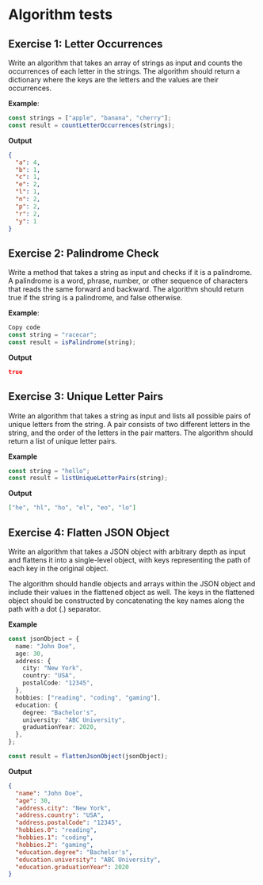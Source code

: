 # Algorithm tests

## Exercise 1: Letter Occurrences

Write an algorithm that takes an array of strings as input and counts the occurrences of each letter in the strings. The algorithm should return a dictionary where the keys are the letters and the values are their occurrences.

**Example**:

```typescript
const strings = ["apple", "banana", "cherry"];
const result = countLetterOccurrences(strings);
```

**Output**

```json
{
  "a": 4,
  "b": 1,
  "c": 1,
  "e": 2,
  "l": 1,
  "n": 2,
  "p": 2,
  "r": 2,
  "y": 1
}
```

## Exercise 2: Palindrome Check

Write a method that takes a string as input and checks if it is a palindrome. A palindrome is a word, phrase, number, or other sequence of characters that reads the same forward and backward. The algorithm should return true if the string is a palindrome, and false otherwise.

**Example**:

```typescript
Copy code
const string = "racecar";
const result = isPalindrome(string);
```

**Output**

```json
true
```

## Exercise 3: Unique Letter Pairs

Write an algorithm that takes a string as input and lists all possible pairs of unique letters from the string. A pair consists of two different letters in the string, and the order of the letters in the pair matters. The algorithm should return a list of unique letter pairs.

**Example**

```typescript
const string = "hello";
const result = listUniqueLetterPairs(string);
```

**Output**

```json
["he", "hl", "ho", "el", "eo", "lo"]
```

## Exercise 4: Flatten JSON Object

Write an algorithm that takes a JSON object with arbitrary depth as input and flattens it into a single-level object, with keys representing the path of each key in the original object.

The algorithm should handle objects and arrays within the JSON object and include their values in the flattened object as well. The keys in the flattened object should be constructed by concatenating the key names along the path with a dot (.) separator.

**Example**

```typescript
const jsonObject = {
  name: "John Doe",
  age: 30,
  address: {
    city: "New York",
    country: "USA",
    postalCode: "12345",
  },
  hobbies: ["reading", "coding", "gaming"],
  education: {
    degree: "Bachelor's",
    university: "ABC University",
    graduationYear: 2020,
  },
};

const result = flattenJsonObject(jsonObject);
```

**Output**

```json
{
  "name": "John Doe",
  "age": 30,
  "address.city": "New York",
  "address.country": "USA",
  "address.postalCode": "12345",
  "hobbies.0": "reading",
  "hobbies.1": "coding",
  "hobbies.2": "gaming",
  "education.degree": "Bachelor's",
  "education.university": "ABC University",
  "education.graduationYear": 2020
}
```
